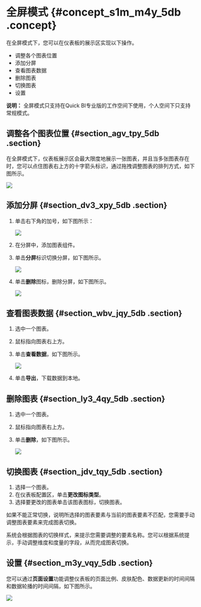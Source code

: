 # 全屏模式 {#concept_s1m_m4y_5db .concept}

在全屏模式下，您可以在仪表板的展示区实现以下操作。

-   调整各个图表位置
-   添加分屏
-   查看图表数据
-   删除图表
-   切换图表
-   设置

**说明：** 全屏模式只支持在Quick BI专业版的工作空间下使用，个人空间下只支持常规模式。

## 调整各个图表位置 {#section_agv_tpy_5db .section}

在全屏模式下，仪表板展示区会最大限度地展示一张图表，并且当多张图表存在时，您可以点住图表右上方的十字箭头标识，通过拖拽调整图表的排列方式，如下图所示。

![](http://static-aliyun-doc.oss-cn-hangzhou.aliyuncs.com/assets/img/9120/15435659801524_zh-CN.png)

## 添加分屏 {#section_dv3_xpy_5db .section}

1.  单击右下角的加号，如下图所示：

    ![](http://static-aliyun-doc.oss-cn-hangzhou.aliyuncs.com/assets/img/9120/154356598033263_zh-CN.png)

2.  在分屏中，添加图表组件。
3.  单击**分屏**标识切换分屏，如下图所示。

    ![](http://static-aliyun-doc.oss-cn-hangzhou.aliyuncs.com/assets/img/9120/154356598033264_zh-CN.png)

4.  单击**删除**图标，删除分屏，如下图所示。

    ![](http://static-aliyun-doc.oss-cn-hangzhou.aliyuncs.com/assets/img/9120/15435659801530_zh-CN.png)


## 查看图表数据 {#section_wbv_jqy_5db .section}

1.  选中一个图表。
2.  鼠标指向图表右上方。
3.  单击**查看数据**，如下图所示。

    ![](http://static-aliyun-doc.oss-cn-hangzhou.aliyuncs.com/assets/img/9120/15435659811531_zh-CN.png)

4.  单击**导出**，下载数据到本地。

## 删除图表 {#section_ly3_4qy_5db .section}

1.  选中一个图表。
2.  鼠标指向图表右上方。
3.  单击**删除**，如下图所示。

    ![](http://static-aliyun-doc.oss-cn-hangzhou.aliyuncs.com/assets/img/9120/15435659811532_zh-CN.png)


## 切换图表 {#section_jdv_tqy_5db .section}

1.  选择一个图表。
2.  在仪表板配置区，单击**更改图标类型**。
3.  选择要更改的图表单击该图表图标，切换图表。

如果不能正常切换，说明所选择的图表要素与当前的图表要素不匹配，您需要手动调整图表要素来完成图表切换。

系统会根据图表的切换样式，来提示您需要调整的要素名称。您可以根据系统提示，手动调整维度和度量的字段，从而完成图表切换。

## 设置 {#section_m3y_vqy_5db .section}

您可以通过**页面设置**功能调整仪表板的页面比例、皮肤配色、数据更新的时间间隔和数据轮播的时间间隔，如下图所示。

![](http://static-aliyun-doc.oss-cn-hangzhou.aliyuncs.com/assets/img/9120/15435659811533_zh-CN.png)

